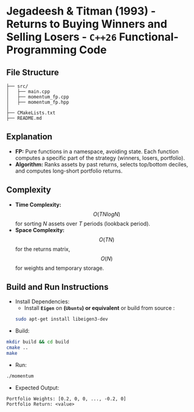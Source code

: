 # Jegadeesh & Titman (1993) - Returns to Buying Winners and Selling Losers - __`C++26` Functional-Programming Code__

## File Structure
```
├── src/
│   ├── main.cpp
│   ├── momentum_fp.cpp
│   ├── momentum_fp.hpp
│
├── CMakeLists.txt
├── README.md
```

## Explanation
- __FP:__ Pure functions in a namespace, avoiding state. Each function computes a specific part of the strategy (winners, losers, portfolio).
- __Algorithm:__ Ranks assets by past returns, selects top/bottom deciles, and computes long-short portfolio returns.

## Complexity
- __Time Complexity:__ $$O(TNlogN)$$ for sorting $N$ assets over $T$ periods (lookback period).
- __Space Complexity:__ $$O(TN)$$ for the returns matrix, $$O(N)$$ for weights and temporary storage.

## Build and Run Instructions
- Install Dependencies:
  - Install __`Eigen`__ on __(`Ubuntu`) or equivalent__  or build from source :
  ```bash
  sudo apt-get install libeigen3-dev
  ```
- Build:
```bash
mkdir build && cd build
cmake ..
make
```
- Run:
```bash
./momentum
```
- Expected Output:
```
Portfolio Weights: [0.2, 0, 0, ..., -0.2, 0]
Portfolio Return: <value>
```

